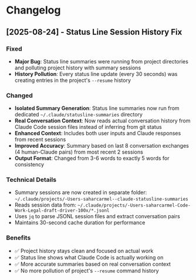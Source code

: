 # Changelog

## [2025-08-24] - Status Line Session History Fix

### Fixed
- **Major Bug**: Status line summaries were running from project directories and polluting project history with summary sessions
- **History Pollution**: Every status line update (every 30 seconds) was creating entries in the project's `--resume` history

### Changed
- **Isolated Summary Generation**: Status line summaries now run from dedicated `~/.claude/statusline-summaries` directory
- **Real Conversation Context**: Now reads actual conversation history from Claude Code session files instead of inferring from git status
- **Enhanced Context**: Includes both user inputs and Claude responses from recent sessions
- **Improved Accuracy**: Summary based on last 8 conversation exchanges (4 human-Claude pairs) from most recent 2 sessions
- **Output Format**: Changed from 3-6 words to exactly 5 words for consistency

### Technical Details
- Summary sessions are now created in separate folder: `~/.claude/projects/-Users-saharcarmel--claude-statusline-summaries`
- Reads session data from: `~/.claude/projects/-Users-saharcarmel-Code-Work-Legal-draft-driver-100x/*.jsonl`
- Uses `jq` to parse JSONL session files and extract conversation pairs
- Maintains 30-second cache duration for performance

### Benefits
- ✅ Project history stays clean and focused on actual work
- ✅ Status line shows what Claude Code is actually working on
- ✅ More accurate summaries based on real conversation context
- ✅ No more pollution of project's `--resume` command history